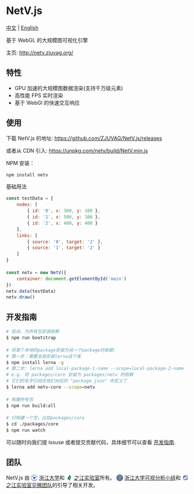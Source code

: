 # NetV.js

[中文](./README-CHINESE.md) | [English](./README.md)

基于 WebGL 的大规模图可视化引擎

主页: http://netv.zjuvag.org/

## 特性

-   GPU 加速的大规模图数据渲染(支持千万级元素)
-   高性能 FPS 实时渲染
-   基于 WebGl 的快速交互响应

## 使用

下载 NetV.js 的地址: https://github.com/ZJUVAG/NetV.js/releases

或者从 CDN 引入: https://unpkg.com/netv/build/NetV.min.js

NPM 安装：

```bash
npm install netv
```

基础用法

```js
const testData = {
    nodes: [
        { id: '0', x: 300, y: 100 },
        { id: '1', x: 500, y: 100 },
        { id: '2', x: 400, y: 400 }
    ],
    links: [
        { source: '0', target: '2' },
        { source: '1', target: '2' }
    ]
}

const netv = new NetV({
    container: document.getElementById('main')
})
netv.data(testData)
netv.draw()
```

## 开发指南

```bash
# 启动、为所有包安装依赖
$ npm run bootstrap

# 将某个本地的package安装为另一个package的依赖:
# 第一步：需要全局安装lerna这个库
$ npm install lerna -g
# 第二步: lerna add local-package-1-name --scope=local-package-2-name
# e.g. 将 packages/core 安装为 packages/netv 的依赖
# 它们的名字已经在他们对应的 "package.json" 中定义了
$ lerna add netv-core --scope=netv

# 构建所有包
$ npm run build:all

# 只构建一个包，比如packages/core
$ cd ./packages/core
$ npm run watch
```

可以随时向我们提 issuse 或者提交贡献代码，具体细节可以查看 [开发指南](./docs/development-guide-chinese.md).

## 团队

NetV.js 由 <img src='./docs/zju.svg' height=18 style="display: inline; vertical-align: sub;"> [浙江大学](http://www.zju.edu.cn/)和 <img src='./docs/zjlab.svg' height=18 style="display: inline; vertical-align: sub;"> [之江实验室](https://www.zhejianglab.com/)所有。 <img src='./docs/zjuvag.png'  height=18 style="display: inline; vertical-align: sub;"> [浙江大学可视分析小组](https://zjuvag.org/)和 <img src='./docs/jianwei.svg' height=18 style="display: inline; vertical-align: sub;"> [之江实验室见微团队](https://jianwei.projects.zjvis.org/#/)的引导了相关开发。
